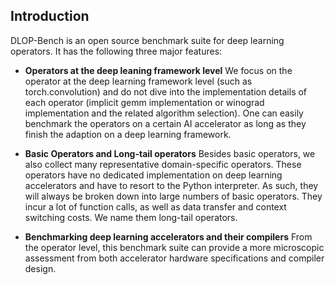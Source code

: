 ## Introduction

DLOP-Bench is an open source benchmark suite for deep learning operators. It has the following three major features:

- **Operators at the deep leaning framework level**
We focus on the operator at the deep learning framework level (such as torch.convolution) and do not dive into the implementation details of each operator (implicit gemm implementation or winograd implementation and the related algorithm selection). One can easily benchmark the operators on a certain AI accelerator as long as they finish the adaption on a deep learning framework.

- **Basic Operators and Long-tail operators**
Besides basic operators, we also collect many representative domain-specific operators. These operators have no dedicated implementation on deep learning accelerators and have to resort to the Python interpreter. As such, they will always be broken down into large numbers of basic operators. They incur a lot of function calls, as well as data transfer and context switching costs. We name them long-tail operators.

- **Benchmarking deep learning accelerators and their compilers**
From the operator level, this benchmark suite can provide a more microscopic assessment from both accelerator hardware specifications and compiler design.

